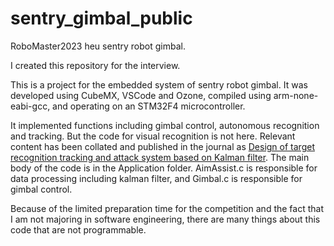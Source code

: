 # sentry_gimbal_public
RoboMaster2023 heu sentry robot gimbal.

I created this repository for the interview. 

This is a project for the embedded system of sentry robot gimbal. It was developed using CubeMX, VSCode and Ozone, compiled using arm-none-eabi-gcc, and operating on an STM32F4 microcontroller.

It implemented functions including gimbal control, autonomous recognition and tracking. But the code for visual recognition is not here. Relevant content has been collated and published in the journal as [Design of target recognition tracking and attack system based on Kalman filter](https://bzxb.cqut.edu.cn/paperinfo.aspx?paperid=10633). The main body of the code is in the Application folder. AimAssist.c is responsible for data processing including kalman filter, and Gimbal.c is responsible for gimbal control.

Because of the limited preparation time for the competition and the fact that I am not majoring in software engineering, there are many things about this code that are not programmable.
